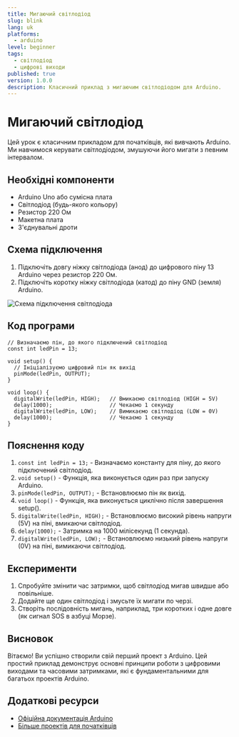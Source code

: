 ```yaml
---
title: Мигаючий світлодіод
slug: blink
lang: uk
platforms: 
  - arduino
level: beginner
tags: 
  - світлодіод
  - цифрові виходи
published: true
version: 1.0.0
description: Класичний приклад з мигаючим світлодіодом для Arduino.
---
```


# Мигаючий світлодіод

Цей урок є класичним прикладом для початківців, які вивчають Arduino. Ми навчимося керувати світлодіодом, змушуючи його мигати з певним інтервалом.

## Необхідні компоненти

- Arduino Uno або сумісна плата
- Світлодіод (будь-якого кольору)
- Резистор 220 Ом
- Макетна плата
- З'єднувальні дроти

## Схема підключення

1. Підключіть довгу ніжку світлодіода (анод) до цифрового піну 13 Arduino через резистор 220 Ом.
2. Підключіть коротку ніжку світлодіода (катод) до піну GND (земля) Arduino.

![Схема підключення світлодіода](/assets/content/assets/blink_circuit.png)

## Код програми

```arduino
// Визначаємо пін, до якого підключений світлодіод
const int ledPin = 13;

void setup() {
  // Ініціалізуємо цифровий пін як вихід
  pinMode(ledPin, OUTPUT);
}

void loop() {
  digitalWrite(ledPin, HIGH);   // Вмикаємо світлодіод (HIGH = 5V)
  delay(1000);                  // Чекаємо 1 секунду
  digitalWrite(ledPin, LOW);    // Вимикаємо світлодіод (LOW = 0V)
  delay(1000);                  // Чекаємо 1 секунду
}
```

## Пояснення коду

1. `const int ledPin = 13;` - Визначаємо константу для піну, до якого підключений світлодіод.
2. `void setup()` - Функція, яка виконується один раз при запуску Arduino.
3. `pinMode(ledPin, OUTPUT);` - Встановлюємо пін як вихід.
4. `void loop()` - Функція, яка виконується циклічно після завершення setup().
5. `digitalWrite(ledPin, HIGH);` - Встановлюємо високий рівень напруги (5V) на піні, вмикаючи світлодіод.
6. `delay(1000);` - Затримка на 1000 мілісекунд (1 секунда).
7. `digitalWrite(ledPin, LOW);` - Встановлюємо низький рівень напруги (0V) на піні, вимикаючи світлодіод.

## Експерименти

1. Спробуйте змінити час затримки, щоб світлодіод мигав швидше або повільніше.
2. Додайте ще один світлодіод і змусьте їх мигати по черзі.
3. Створіть послідовність мигань, наприклад, три коротких і одне довге (як сигнал SOS в азбуці Морзе).

## Висновок

Вітаємо! Ви успішно створили свій перший проект з Arduino. Цей простий приклад демонструє основні принципи роботи з цифровими виходами та часовими затримками, які є фундаментальними для багатьох проектів Arduino.

## Додаткові ресурси

- [Офіційна документація Arduino](https://www.arduino.cc/reference/uk/)
- [Більше проектів для початківців](https://github.com/ByByte-diy/ByByteMega/wiki/Lessons)
